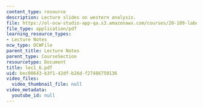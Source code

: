 ```yaml
---
content_type: resource
description: Lecture slides on western analysis.
file: https://ol-ocw-studio-app-qa.s3.amazonaws.com/courses/20-109-laboratory-fundamentals-in-biological-engineering-fall-2007/bec00643b3f142dfb26df27486750136_lec1_6.pdf
file_type: application/pdf
learning_resource_types:
- Lecture Notes
ocw_type: OCWFile
parent_title: Lecture Notes
parent_type: CourseSection
resourcetype: Document
title: lec1_6.pdf
uid: bec00643-b3f1-42df-b26d-f27486750136
video_files:
  video_thumbnail_file: null
video_metadata:
  youtube_id: null
---
```

